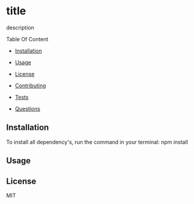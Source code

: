 # title
description

Table Of Content 

* [Installation](#installation)

* [Usage](#usage) 

* [License](#license)

* [Contributing](#contributing)

* [Tests](#tests)

* [Questions](#questions)


## Installation
To install all dependency's, run the command in your terminal:
npm install

## Usage


## License 

MIT

